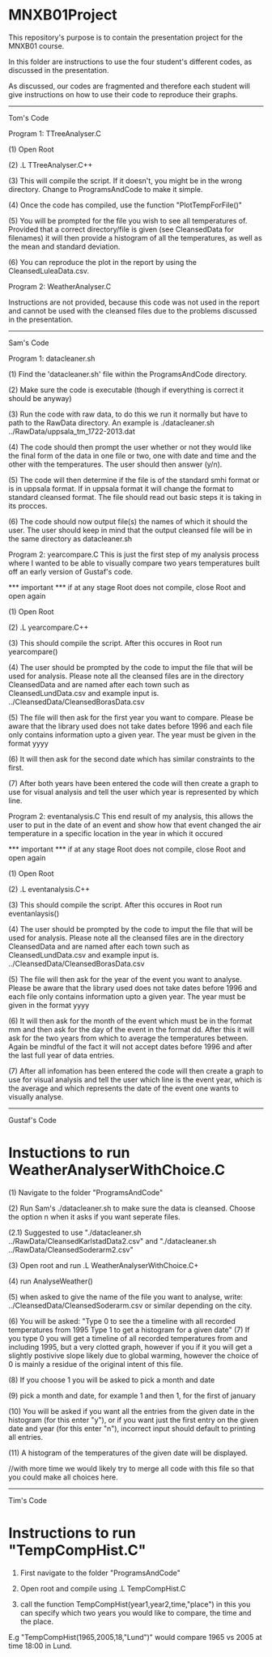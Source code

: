 # MNXB01Project
This repository's purpose is to contain the presentation project for the MNXB01 course.

In this folder are instructions to use the four student's different codes,
as discussed in the presentation.

As discussed, our codes are fragmented and therefore each student will
give instructions on how to use their code to reproduce their graphs.

------------------------------------------------------------------------

Tom's Code

Program 1: TTreeAnalyser.C

(1) Open Root

(2) .L TTreeAnalyser.C++

(3) This will compile the script. If it doesn't, you might be in the 
wrong directory. Change to ProgramsAndCode to make it simple.

(4) Once the code has compiled, use the function "PlotTempForFile()"

(5) You will be prompted for the file you wish to see all temperatures of.
Provided that a correct directory/file is given (see CleansedData for filenames)
it will then provide a histogram of all the temperatures, as well as the
mean and standard deviation. 

(6) You can reproduce the plot in the report by using the CleansedLuleaData.csv.

Program 2: WeatherAnalyser.C

Instructions are not provided, because this code was not used in the report
and cannot be used with the cleansed files due to the problems discussed
in the presentation.

------------------------------------------------------------------------

Sam's Code

Program 1: datacleaner.sh

(1) Find the 'datacleaner.sh' file within the ProgramsAndCode directory.

(2) Make sure the code is executable (though if everything is correct it 
should be anyway) 

(3) Run the code with raw data, to do this we run it normally but have to 
path to the RawData directory. An example is
./datacleaner.sh ../RawData/uppsala_tm_1722-2013.dat

(4) The code should then prompt the user whether or not they would like the
final form of the data in one file or two, one with date and time and the other
with the temperatures. The user should then answer (y/n).

(5) The code will then determine if the file is of the standard smhi format
or is in uppsala format. If in uppsala format it will change the format to standard
cleansed format. The file should read out basic steps it is taking in its procces.

(6) The code should now output file(s) the names of which it should the user.
The user should keep in mind that the output cleansed file will be in the same
directory as datacleaner.sh

Program 2: yearcompare.C 
This is just the first step of my analysis process where I wanted to be able
to visually compare two years temperatures built off an early version of Gustaf's
code.

*** important *** if at any stage Root does not compile, close Root and open again

(1) Open Root

(2) .L yearcompare.C++

(3) This should compile the script. After this occures in Root run
yearcompare()

(4) The user should be prompted by the code to imput the file that will be
used for analysis. Please note all the cleansed files are in the directory
CleansedData and are named after each town such as CleansedLundData.csv
and example input is.
../CleansedData/CleansedBorasData.csv

(5) The file will then ask for the first year you want to compare. Please be
aware that the library used does not take dates before 1996 and each file only
contains information upto a given year. The year must be given in the format
yyyy 

(6) It will then ask for the second date which has similar constraints to the first. 

(7) After both years have been entered the code will then create a graph to use
for visual analysis and tell the user which year is represented by which line.

Program 2: eventanalysis.C 
This end result of my analysis, this allows the user to put in the date of an event and
show how that event changed the air temperature in a specific location in the year in which
it occured

*** important *** if at any stage Root does not compile, close Root and open again

(1) Open Root

(2) .L eventanalysis.C++

(3) This should compile the script. After this occures in Root run
eventanlaysis()

(4) The user should be prompted by the code to imput the file that will be
used for analysis. Please note all the cleansed files are in the directory
CleansedData and are named after each town such as CleansedLundData.csv
and example input is.
../CleansedData/CleansedBorasData.csv

(5) The file will then ask for the year of the event you want to analyse. Please be
aware that the library used does not take dates before 1996 and each file only
contains information upto a given year. The year must be given in the format
yyyy 

(6) It will then ask for the month of the event which must be in the format mm and then ask for
the day of the event in the format dd. After this it will ask for the two years from which to average
the temperatures between. Again be mindful of the fact it will not accept dates before 1996
and after the last full year of data entries.

(7) After all infomation has been entered the code will then create a graph to use
for visual analysis and tell the user which line is the event year, which is the average
and which represents the date of the event one wants to visually analyse.

------------------------------------------------------------------------

Gustaf's Code

# Instuctions to run WeatherAnalyserWithChoice.C

(1) Navigate to the folder "ProgramsAndCode"

(2) Run Sam's ./datacleaner.sh to make sure the data is cleansed. Choose the option n when it asks if you want seperate files.

(2.1) Suggested to use "./datacleaner.sh ../RawData/CleansedKarlstadData2.csv" and "./datacleaner.sh ../RawData/CleansedSoderarm2.csv"

(3) Open root and run .L WeatherAnalyserWithChoice.C+

(4) run AnalyseWeather()

(5) when asked to give the name of the file you want to analyse, write: ../CleansedData/CleansedSoderarm.csv or similar depending on the city.

(6) You will be asked: "Type 0 to see the a timeline with all recorded temperatures from 1995
                        Type 1 to get a histogram for a given date"
(7) If you type 0 you will get a timeline of all recorded temperatures from and including 1995, but a very clotted graph, however if you if it you will get a slightly postivive slope likely due to global warming, however the choice of 0 is mainly a residue of the original intent of this file.

(8) If you choose 1 you will be asked to pick a month and date

(9) pick a month and date, for example 1 and then 1, for the first of january

(10) You will be asked if you want all the entries from the given date in the histogram (for this enter "y"), or if you want just the first entry on the given date and year (for this enter "n"), incorrect input should default to printing all entries.

(11) A histogram of the temperatures of the given date will be displayed.

//with more time we would likely try to merge all code with this file so that you could make all choices here.

------------------------------------------------------------------------

Tim's Code

# Instructions to run "TempCompHist.C"

1. First navigate to the folder "ProgramsAndCode"

2. Open root and compile using .L TempCompHist.C

3. call the function TempCompHist(year1,year2,time,"place") in this you can specify which two years you would like to compare, the time and the place.

E.g "TempCompHist(1965,2005,18,"Lund")" would compare 1965 vs 2005 at time 18:00 in Lund.
